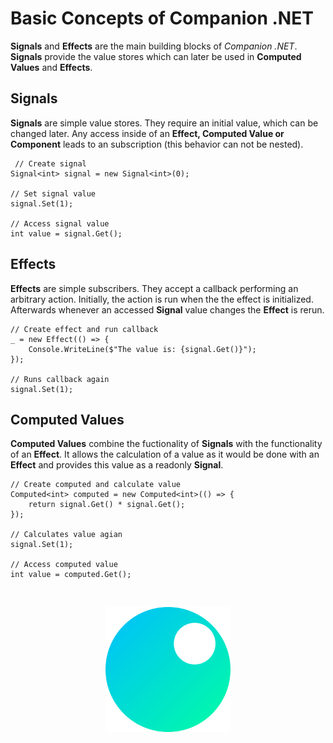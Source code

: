 # Basic Concepts of Companion .NET
**Signals** and **Effects** are the main building blocks of *Companion .NET*. **Signals** provide the value stores which can later be used in **Computed Values** and **Effects**.

## Signals
**Signals** are simple value stores. They require an initial value, which can be changed later. Any access inside of an **Effect, Computed Value or Component** leads to an subscription (this behavior can not be nested).

```
 // Create signal
Signal<int> signal = new Signal<int>(0);

// Set signal value
signal.Set(1);

// Access signal value
int value = signal.Get();
```

## Effects
**Effects** are simple subscribers. They accept a callback performing an arbitrary action. Initially, the action is run when the the effect is initialized. Afterwards whenever an accessed **Signal** value changes the **Effect** is rerun.

```
// Create effect and run callback
_ = new Effect(() => {
    Console.WriteLine($"The value is: {signal.Get()}");
});

// Runs callback again
signal.Set(1);
```

## Computed Values
**Computed Values** combine the fuctionality of **Signals** with the functionality of an **Effect**. It allows the calculation of a value as it would be done with an **Effect** and provides this value as a readonly **Signal**.

```
// Create computed and calculate value
Computed<int> computed = new Computed<int>(() => {
    return signal.Get() * signal.Get();
});

// Calculates value agian
signal.Set(1);

// Access computed value
int value = computed.Get();
```

<br/>
<p align="center">
    <img src="../img/logo.svg" width="200px" alt="Logo">
</p>